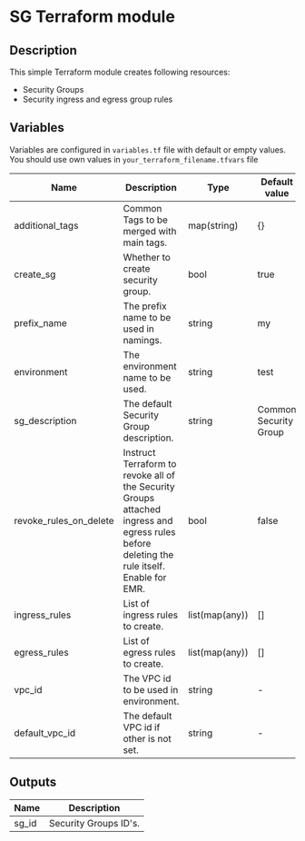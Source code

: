 # SG Terraform module

## Description

This simple Terraform module creates following resources:
- Security Groups
- Security ingress and egress group rules 

## Variables
Variables are configured in `variables.tf` file with default or empty values. You should use own values in `your_terraform_filename.tfvars` file

| Name | Description| Type | Default value |
|-|-|-|-|
| additional_tags | Common Tags to be merged with main tags. |  map(string) | {} |
| create_sg | Whether to create security group. | bool | true |
| prefix_name | The prefix name to be used in namings. | string | my |
| environment | The environment name to be used. | string | test |
| sg_description | The default Security Group description. |  string | Common Security Group |  
| revoke_rules_on_delete | Instruct Terraform to revoke all of the Security Groups attached ingress and egress rules before deleting the rule itself. Enable for EMR. |bool | false |
| ingress_rules | List of ingress rules to create. | list(map(any)) | [] |
| egress_rules | List of egress rules to create. |  list(map(any)) | [] |
| vpc_id | The VPC id to be used in environment. |  string |-|
| default_vpc_id | The default VPC id if other is not set.|  string |-|

## Outputs
| Name | Description |
|-|-|
| sg_id | Security Groups ID's. |
